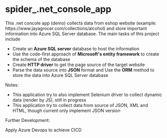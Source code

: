 <h1> spider_.net_console_app </h1>
<p>This .net concole app (demo) collects data from eshop website (example: https://www.jayagrocer.com/collections/alcohol) and store important information into Azure SQL Server database. The main tasks of this project include</p>
<ul>
    <li>Create an <b>Azure SQL server</b> database to host the information</li>
    <li>Use the code-first approach of <b>Microsoft's entity framework</b> to create the schema of the database</li>
    <li>Create <b>HTTP driver</b> to get the page source of the target website</li>
    <li>Parse the data source into <b>JSON</b> format and Use the <b>ORM</b> method to store the data into Azure SQL Server database</li>
</ul>
<p>Notes:</p>
<ul>
    <li>This application try to also implement Selenium driver to collect dynamic data (render by JS), still in progress</li>
    <li>This application try to collect data from source of JSON, XML and HTML, though current only implement JSON version</li>
</ul>
<p>Further Development:</p>
<p>Apply Azure Devops to achieve CICD</p>
